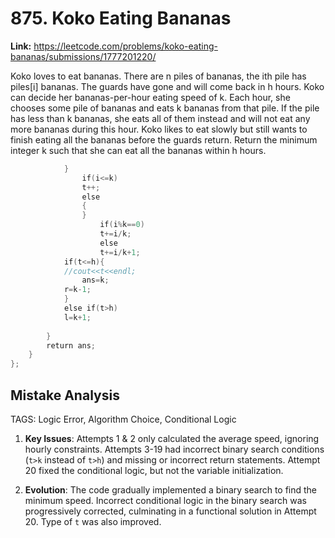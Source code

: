 # 875. Koko Eating Bananas

**Link:** https://leetcode.com/problems/koko-eating-bananas/submissions/1777201220/

Koko loves to eat bananas. There are n piles of bananas, the ith pile has piles[i] bananas. The guards have gone and will come back in h hours. Koko can decide her bananas-per-hour eating speed of k. Each hour, she chooses some pile of bananas and eats k bananas from that pile. If the pile has less than k bananas, she eats all of them instead and will not eat any more bananas during this hour. Koko likes to eat slowly but still wants to finish eating all the bananas before the guards return. Return the minimum integer k such that she can eat all the bananas within h hours.

```cpp
            }
                if(i<=k)
                t++;
                else
                {
                }
                    if(i%k==0)
                    t+=i/k;
                    else
                    t+=i/k+1;
            if(t<=h){
            //cout<<t<<endl;
                ans=k;
            r=k-1;
            }
            else if(t>h)
            l=k+1;
            
        }
        return ans;
    }
};
```

## Mistake Analysis

TAGS: Logic Error, Algorithm Choice, Conditional Logic

1. **Key Issues**: Attempts 1 & 2 only calculated the average speed, ignoring hourly constraints. Attempts 3-19 had incorrect binary search conditions (`t>k` instead of `t>h`) and missing or incorrect return statements.  Attempt 20 fixed the conditional logic, but not the variable initialization.

2. **Evolution**: The code gradually implemented a binary search to find the minimum speed.  Incorrect conditional logic in the binary search was progressively corrected, culminating in a functional solution in Attempt 20.  Type of `t` was also improved.

